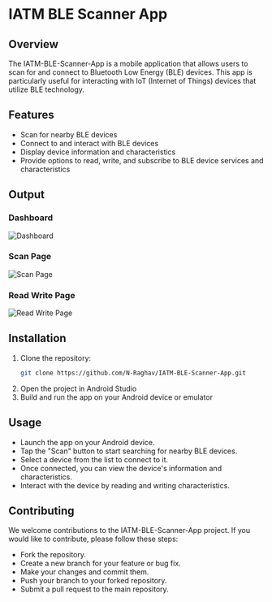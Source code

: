 # IATM BLE Scanner App

## Overview

The IATM-BLE-Scanner-App is a mobile application that allows users to scan for and connect to Bluetooth Low Energy (BLE) devices. This app is particularly useful for interacting with IoT (Internet of Things) devices that utilize BLE technology.

## Features

- Scan for nearby BLE devices
- Connect to and interact with BLE devices
- Display device information and characteristics
- Provide options to read, write, and subscribe to BLE device services and characteristics

## Output
### Dashboard
![Dashboard](Dashboard.jpeg)

### Scan Page
![Scan Page](ScanPage.jpeg)

### Read Write Page
![Read Write Page](ReadWritePage.jpeg)

## Installation

1. Clone the repository:
   ```bash
   git clone https://github.com/N-Raghav/IATM-BLE-Scanner-App.git
3. Open the project in Android Studio
4. Build and run the app on your Android device or emulator

## Usage
- Launch the app on your Android device.
- Tap the "Scan" button to start searching for nearby BLE devices.
- Select a device from the list to connect to it.
- Once connected, you can view the device's information and characteristics.
- Interact with the device by reading and writing characteristics.

## Contributing
We welcome contributions to the IATM-BLE-Scanner-App project. If you would like to contribute, please follow these steps:

- Fork the repository.
- Create a new branch for your feature or bug fix.
- Make your changes and commit them.
- Push your branch to your forked repository.
- Submit a pull request to the main repository.
